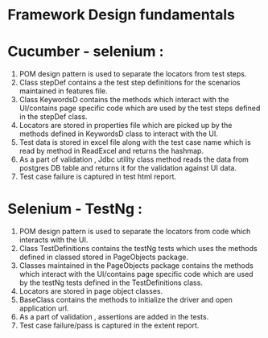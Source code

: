 # Framework Design fundamentals

# Cucumber - selenium :  

  1) POM design pattern is used to separate the locators from test steps.  
2) Class stepDef contains a the test step definitions for the scenarios maintained in features file.  
3) Class KeywordsD contains the methods which interact with the UI/contains page specific code which are used by the test steps defined in the stepDef class.  
4) Locators are stored in properties file which are picked up by the methods defined in KeywordsD class to interact with the UI.  
5) Test data is stored in excel file along with the test case name which is read by method in ReadExcel and returns the hashmap.  
6) As a part of validation , Jdbc utility class method reads the data from postgres DB table and returns it for the validation against UI data.  
7) Test case failure is captured in test html report.  
 
# Selenium - TestNg :   

  1) POM design pattern is used to separate the locators from code which interacts with the UI.  
2) Class TestDefinitions contains the testNg tests which uses the methods defined in classed stored in PageObjects package.  
3) Classes maintained in the PageObjects package contains the methods which interact with the UI/contains page specific code which are used by the testNg tests defined in the TestDefinitions class.  
4) Locators are stored in page object classes.  
5) BaseClass contains the methods to initialize the driver and open application url.  
6) As a part of validation , assertions are added in the tests.  
7) Test case failure/pass is captured in the extent report.  
